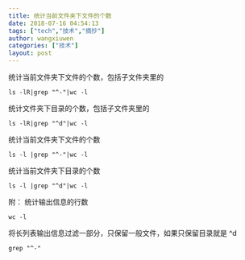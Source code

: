 ```yaml
---
title: 统计当前文件夹下文件的个数
date: 2018-07-16 04:54:13
tags: ["tech","技术","摘抄"]
author: wangxiuwen
categories: ["技术"]
layout: post
---
```


统计当前文件夹下文件的个数，包括子文件夹里的

	ls -lR|grep "^-"|wc -l
	
统计文件夹下目录的个数，包括子文件夹里的

	ls -lR|grep "^d"|wc -l
	
统计当前文件夹下文件的个数

	ls -l |grep "^-"|wc -l
	
统计当前文件夹下目录的个数

	ls -l |grep "^d"|wc -l

附：
统计输出信息的行数

	wc -l
将长列表输出信息过滤一部分，只保留一般文件，如果只保留目录就是 ^d

	grep "^-"